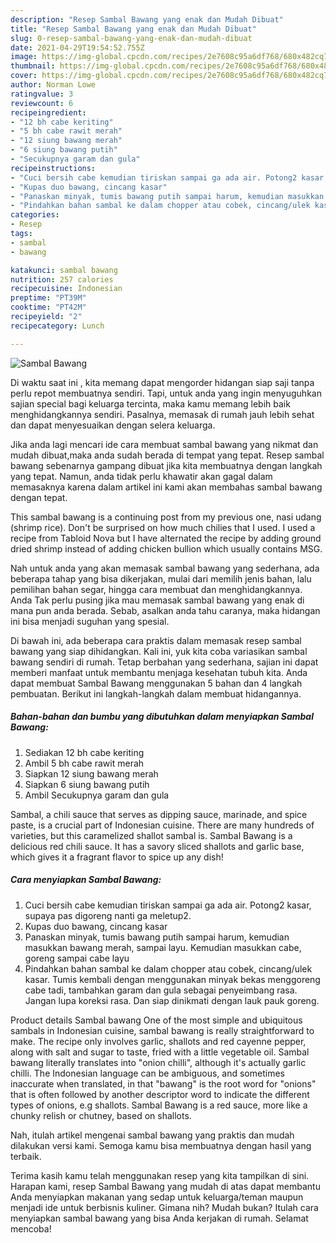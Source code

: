 ```yaml
---
description: "Resep Sambal Bawang yang enak dan Mudah Dibuat"
title: "Resep Sambal Bawang yang enak dan Mudah Dibuat"
slug: 0-resep-sambal-bawang-yang-enak-dan-mudah-dibuat
date: 2021-04-29T19:54:52.755Z
image: https://img-global.cpcdn.com/recipes/2e7608c95a6df768/680x482cq70/sambal-bawang-foto-resep-utama.jpg
thumbnail: https://img-global.cpcdn.com/recipes/2e7608c95a6df768/680x482cq70/sambal-bawang-foto-resep-utama.jpg
cover: https://img-global.cpcdn.com/recipes/2e7608c95a6df768/680x482cq70/sambal-bawang-foto-resep-utama.jpg
author: Norman Lowe
ratingvalue: 3
reviewcount: 6
recipeingredient:
- "12 bh cabe keriting"
- "5 bh cabe rawit merah"
- "12 siung bawang merah"
- "6 siung bawang putih"
- "Secukupnya garam dan gula"
recipeinstructions:
- "Cuci bersih cabe kemudian tiriskan sampai ga ada air. Potong2 kasar, supaya pas digoreng nanti ga meletup2."
- "Kupas duo bawang, cincang kasar"
- "Panaskan minyak, tumis bawang putih sampai harum, kemudian masukkan bawang merah, sampai layu. Kemudian masukkan cabe, goreng sampai cabe layu"
- "Pindahkan bahan sambal ke dalam chopper atau cobek, cincang/ulek kasar. Tumis kembali dengan menggunakan minyak bekas menggoreng cabe tadi, tambahkan garam dan gula sebagai penyeimbang rasa. Jangan lupa koreksi rasa. Dan siap dinikmati dengan lauk pauk goreng."
categories:
- Resep
tags:
- sambal
- bawang

katakunci: sambal bawang 
nutrition: 257 calories
recipecuisine: Indonesian
preptime: "PT39M"
cooktime: "PT42M"
recipeyield: "2"
recipecategory: Lunch

---
```



![Sambal Bawang](https://img-global.cpcdn.com/recipes/2e7608c95a6df768/680x482cq70/sambal-bawang-foto-resep-utama.jpg)

Di waktu  saat ini , kita memang dapat mengorder hidangan siap saji tanpa perlu repot membuatnya sendiri. Tapi, untuk anda yang ingin menyuguhkan sajian special bagi keluarga tercinta, maka kamu memang lebih baik menghidangkannya sendiri. Pasalnya, memasak di rumah jauh lebih sehat dan dapat menyesuaikan dengan selera keluarga.

Jika anda lagi mencari ide cara membuat sambal bawang yang nikmat dan mudah dibuat,maka anda sudah berada di tempat yang tepat. Resep sambal bawang  sebenarnya gampang dibuat jika kita membuatnya dengan langkah yang tepat. Namun, anda tidak perlu khawatir akan gagal dalam memasaknya 
karena dalam artikel ini kami akan membahas sambal bawang dengan tepat.  

This sambal bawang is a continuing post from my previous one, nasi udang (shrimp rice). Don&#39;t be surprised on how much chilies that I used. I used a recipe from Tabloid Nova but I have alternated the recipe by adding ground dried shrimp instead of adding chicken bullion which usually contains MSG.

Nah untuk anda yang akan memasak sambal bawang yang sederhana, ada beberapa tahap yang bisa dikerjakan, mulai dari memilih jenis bahan, lalu pemilihan bahan segar, hingga cara membuat dan menghidangkannya. Anda Tak perlu pusing jika mau memasak sambal bawang yang enak di mana pun anda berada. Sebab, asalkan anda  tahu caranya, maka hidangan ini bisa menjadi suguhan yang spesial.

Di bawah ini, ada beberapa cara praktis  dalam memasak resep sambal bawang yang siap dihidangkan. Kali ini, yuk kita coba variasikan sambal bawang sendiri di rumah. Tetap berbahan yang sederhana, sajian ini dapat memberi manfaat untuk membantu menjaga kesehatan tubuh kita. Anda dapat membuat Sambal Bawang menggunakan 5 bahan dan 4 langkah pembuatan. Berikut ini langkah-langkah dalam membuat hidangannya.

<!--inarticleads1-->

##### Bahan-bahan dan bumbu yang dibutuhkan dalam menyiapkan Sambal Bawang:

1. Sediakan 12 bh cabe keriting
1. Ambil 5 bh cabe rawit merah
1. Siapkan 12 siung bawang merah
1. Siapkan 6 siung bawang putih
1. Ambil Secukupnya garam dan gula


Sambal, a chili sauce that serves as dipping sauce, marinade, and spice paste, is a crucial part of Indonesian cuisine. There are many hundreds of varieties, but this caramelized shallot sambal is. Sambal Bawang is a delicious red chili sauce. It has a savory sliced shallots and garlic base, which gives it a fragrant flavor to spice up any dish! 

<!--inarticleads2-->

##### Cara menyiapkan Sambal Bawang:

1. Cuci bersih cabe kemudian tiriskan sampai ga ada air. Potong2 kasar, supaya pas digoreng nanti ga meletup2.
1. Kupas duo bawang, cincang kasar
1. Panaskan minyak, tumis bawang putih sampai harum, kemudian masukkan bawang merah, sampai layu. Kemudian masukkan cabe, goreng sampai cabe layu
1. Pindahkan bahan sambal ke dalam chopper atau cobek, cincang/ulek kasar. Tumis kembali dengan menggunakan minyak bekas menggoreng cabe tadi, tambahkan garam dan gula sebagai penyeimbang rasa. Jangan lupa koreksi rasa. Dan siap dinikmati dengan lauk pauk goreng.


Product details Sambal bawang One of the most simple and ubiquitous sambals in Indonesian cuisine, sambal bawang is really straightforward to make. The recipe only involves garlic, shallots and red cayenne pepper, along with salt and sugar to taste, fried with a little vegetable oil. Sambal bawang literally translates into &#34;onion chilli&#34;, although it&#39;s actually garlic chilli. The Indonesian language can be ambiguous, and sometimes inaccurate when translated, in that &#34;bawang&#34; is the root word for &#34;onions&#34; that is often followed by another descriptor word to indicate the different types of onions, e.g shallots. Sambal Bawang is a red sauce, more like a chunky relish or chutney, based on shallots. 

Nah, itulah artikel mengenai  sambal bawang  yang praktis dan mudah dilakukan versi kami. Semoga kamu bisa membuatnya dengan hasil yang terbaik. 

Terima kasih kamu telah menggunakan resep yang kita tampilkan di sini. Harapan kami, resep  Sambal Bawang yang mudah di atas dapat membantu Anda menyiapkan makanan yang sedap untuk keluarga/teman maupun menjadi ide untuk berbisnis kuliner. Gimana nih? Mudah bukan? Itulah cara menyiapkan sambal bawang yang bisa Anda kerjakan di rumah. Selamat mencoba!

